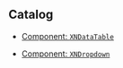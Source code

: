 ﻿## Catalog

-   [Component: `XNDataTable`](./Component_DataTable.md)

-   [Component: `XNDropdown`](./Component_Dropdown.md)
